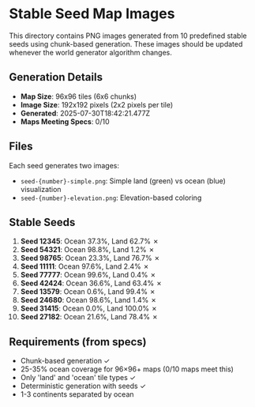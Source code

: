 # Stable Seed Map Images

This directory contains PNG images generated from 10 predefined stable seeds using chunk-based generation.
These images should be updated whenever the world generator algorithm changes.

## Generation Details

- **Map Size**: 96x96 tiles (6x6 chunks)
- **Image Size**: 192x192 pixels (2x2 pixels per tile)
- **Generated**: 2025-07-30T18:42:21.477Z
- **Maps Meeting Specs**: 0/10

## Files

Each seed generates two images:
- `seed-{number}-simple.png`: Simple land (green) vs ocean (blue) visualization
- `seed-{number}-elevation.png`: Elevation-based coloring

## Stable Seeds

1. **Seed 12345**: Ocean 37.3%, Land 62.7% ✗
2. **Seed 54321**: Ocean 98.8%, Land 1.2% ✗
3. **Seed 98765**: Ocean 23.3%, Land 76.7% ✗
4. **Seed 11111**: Ocean 97.6%, Land 2.4% ✗
5. **Seed 77777**: Ocean 99.6%, Land 0.4% ✗
6. **Seed 42424**: Ocean 36.6%, Land 63.4% ✗
7. **Seed 13579**: Ocean 0.6%, Land 99.4% ✗
8. **Seed 24680**: Ocean 98.6%, Land 1.4% ✗
9. **Seed 31415**: Ocean 0.0%, Land 100.0% ✗
10. **Seed 27182**: Ocean 21.6%, Land 78.4% ✗

## Requirements (from specs)

- Chunk-based generation ✓
- 25-35% ocean coverage for 96×96+ maps (0/10 maps meet this)
- Only 'land' and 'ocean' tile types ✓
- Deterministic generation with seeds ✓
- 1-3 continents separated by ocean
